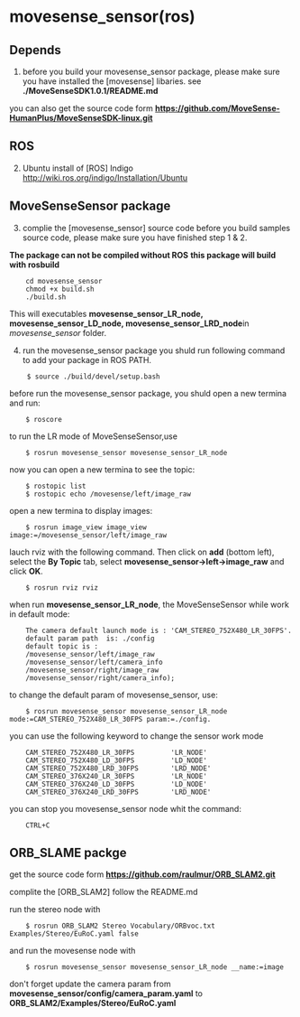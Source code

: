 # movesense_sensor(ros)

## Depends
1. before you build your movesense_sensor package, please make sure you have installed the [movesense] libaries.
  see **./MoveSenseSDK1.0.1/README.md**

  you can also get the source code form **https://github.com/MoveSense-HumanPlus/MoveSenseSDK-linux.git** 

## ROS
2. Ubuntu install of [ROS] Indigo 
  http://wiki.ros.org/indigo/Installation/Ubuntu

## MoveSenseSensor package 
3. complie the [movesense_sensor] source code
  before you build samples source code, please make sure you have finished step 1 & 2.
 
 **The package can not be compiled without ROS**
  **this package will build with rosbuild**
  
		cd movesense_sensor
		chmod +x build.sh
		./build.sh

  This will executables **movesense_sensor_LR_node, movesense_sensor_LD_node, movesense_sensor_LRD_node**in *movesense_sensor* folder.

4. run the movesense_sensor package
  you shuld run following command to add your package in ROS PATH.

		$ source ./build/devel/setup.bash
  
  before run the movesense_sensor package, you shuld open a new termina and run:

		$ roscore
 

  to run the LR mode of MoveSenseSensor,use
		
		$ rosrun movesense_sensor movesense_sensor_LR_node 
  
  now you can open a new termina to see the topic:
  
		$ rostopic list
		$ rostopic echo /movesense/left/image_raw
  
  open a new termina to display images:

		$ rosrun image_view image_view image:=/movesense_sensor/left/image_raw

  lauch rviz with the following command. Then click on **add** (bottom left), select the **By Topic** tab, select **movesense_sensor->left->image_raw** and click **OK**.

		$ rosrun rviz rviz
  
  
  when run **movesense_sensor_LR_node**, the MoveSenseSensor while work in default mode:
             
		The camera default launch mode is : 'CAM_STEREO_752X480_LR_30FPS'.
		default param path  is: ./config
		default topic is :
		/movesense_sensor/left/image_raw
		/movesense_sensor/left/camera_info
		/movesense_sensor/right/image_raw
		/movesense_sensor/right/camera_info);
             
  to change the default param of movesense_sensor, use:

		$ rosrun movesense_sensor movesense_sensor_LR_node mode:=CAM_STEREO_752X480_LR_30FPS param:=./config.

  you can use the following keyword to change the sensor work mode
  
		CAM_STEREO_752X480_LR_30FPS			'LR_NODE'
		CAM_STEREO_752X480_LD_30FPS			'LD_NODE'
		CAM_STEREO_752X480_LRD_30FPS		'LRD_NODE'
		CAM_STEREO_376X240_LR_30FPS			'LR_NODE'
		CAM_STEREO_376X240_LD_30FPS			'LD_NODE'
		CAM_STEREO_376X240_LRD_30FPS		'LRD_NODE'
  
  you can stop you movesense_sensor node whit the command:

		CTRL+C
  
## ORB_SLAME packge
  get the source code form **https://github.com/raulmur/ORB_SLAM2.git**

  complite the [ORB_SLAM2] follow the README.md

  run the stereo node with

		$ rosrun ORB_SLAM2 Stereo Vocabulary/ORBvoc.txt Examples/Stereo/EuRoC.yaml false

  and run the movesense node with
		
		$ rosrun movesense_sensor movesense_sensor_LR_node __name:=image
  
  don't forget update the camera param from **movesense_sensor/config/camera_param.yaml** to **ORB_SLAM2/Examples/Stereo/EuRoC.yaml**
